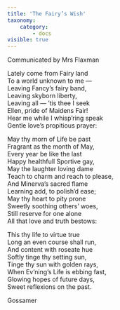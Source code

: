 ```yaml
---
title: 'The Fairy’s Wish'
taxonomy:
    category:
        - docs
visible: true
---
```


<div class="author">Communicated by Mrs Flaxman</div>

Lately come from Fairy land  
To a world unknown to me —  
Leaving Fancy’s fairy band,  
Leaving skyborn liberty,  
Leaving all — ’tis thee I seek  
Ellen, pride of Maidens Fair!  
Hear me while I whisp’ring speak  
Gentle love’s propitious prayer:  
  
May thy morn of Life be past  
Fragrant as the month of May,  
Every year be like the last  
Happy healthfull Sportive gay,  
May the laughter loving dame  
Teach to charm and reach to please,  
And Minerva’s sacred flame  
Learning add, to polish’d ease;  
May thy heart to pity prone  
Sweetly soothing others’ woes,  
Still reserve for one alone  
All that love and truth bestows:  
  
This thy life to virtue true  
Long an even course shall run,  
And content with roseate hue  
Softly tinge thy setting sun,  
Tinge thy sun with golden rays,  
When Ev’ning’s Life is ebbing fast,  
Glowing hopes of future days,  
Sweet reflexions on the past.  
  
Gossamer